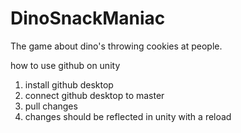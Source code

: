 # DinoSnackManiac
The game about dino's throwing cookies at people.

how to use github on unity
1. install github desktop
2. connect github desktop to master
3. pull changes
4. changes should be reflected in unity with a reload
